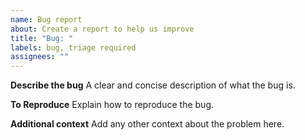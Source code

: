 ```yaml
---
name: Bug report
about: Create a report to help us improve
title: "Bug: "
labels: bug, triage required
assignees: ""
---
```


**Describe the bug**
A clear and concise description of what the bug is.

**To Reproduce**
Explain how to reproduce the bug.

**Additional context**
Add any other context about the problem here.
